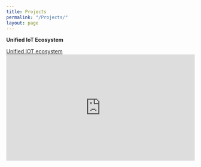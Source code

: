 ```yaml
---
title: Projects
permalink: "/Projects/"
layout: page
---
```


<!---
Use Iframely for generating iframe from Projects posts:  Paste Projects link on below page to get snippet, then paste here
https://iframely.com/
-->

<b>Unified IoT Ecosystem</b>
<script async src="https://static.medium.com/embed.js"></script><a class="m-story" href="https://medium.com/@rasik.kane/unified-iot-ecosystem-539bb3a41d87">Unified IOT ecosystem</a>

<div style="left: 0; width: 100%; height: 0; position: relative; padding-bottom: 56.25%;"><iframe src="https://www.youtube.com/embed/kVgWxdBe9uk?rel=0" style="border: 0; top: 0; left: 0; width: 100%; height: 100%; position: absolute;" allowfullscreen scrolling="no" allow="encrypted-media; accelerometer; clipboard-write; gyroscope; picture-in-picture"></iframe></div>
